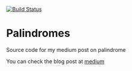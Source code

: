 [![Build Status](https://travis-ci.org/raheemazeezabiodun/Palindromes.svg?branch=master)](https://travis-ci.org/raheemazeezabiodun/Palindromes)
# Palindromes
Source code for my medium post on palindrome

You can check the blog post at [medium](https://medium.com/@biodun/understanding-palindromes-f62102685e95)
